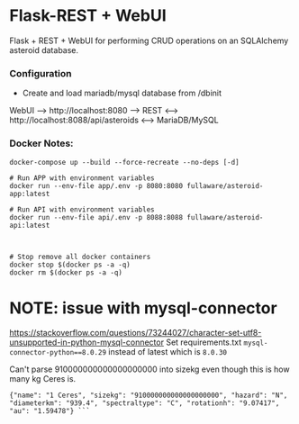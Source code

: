 # Flask-REST + WebUI
Flask + REST + WebUI for performing CRUD operations on an SQLAlchemy asteroid database.

### Configuration
* Create and load mariadb/mysql database from /dbinit
 

WebUI --> http://localhost:8080 --> REST <--> http://localhost:8088/api/asteroids <--> MariaDB/MySQL

### Docker Notes:
```console
docker-compose up --build --force-recreate --no-deps [-d]

# Run APP with environment variables
docker run --env-file app/.env -p 8080:8080 fullaware/asteroid-app:latest

# Run API with environment variables
docker run --env-file api/.env -p 8088:8088 fullaware/asteroid-api:latest



# Stop remove all docker containers
docker stop $(docker ps -a -q)
docker rm $(docker ps -a -q)
```

# NOTE: issue with mysql-connector
https://stackoverflow.com/questions/73244027/character-set-utf8-unsupported-in-python-mysql-connector
Set requirements.txt `mysql-connector-python==8.0.29` instead of latest which is `8.0.30`


Can't parse 910000000000000000000 into sizekg even though this is how many kg Ceres is.
```
{"name": "1 Ceres", "sizekg": "910000000000000000000", "hazard": "N", "diameterkm": "939.4", "spectraltype": "C", "rotationh": "9.07417", "au": "1.59478"} ```